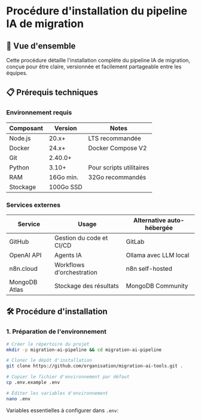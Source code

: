 # Procédure d'installation du pipeline IA de migration

## 🚀 Vue d'ensemble

Cette procédure détaille l'installation complète du pipeline IA de migration, conçue pour être claire, versionnée et facilement partageable entre les équipes.

## 📋 Prérequis techniques

### Environnement requis

| Composant | Version | Notes |
|-----------|---------|-------|
| Node.js | 20.x+ | LTS recommandée |
| Docker | 24.x+ | Docker Compose V2 |
| Git | 2.40.0+ | |
| Python | 3.10+ | Pour scripts utilitaires |
| RAM | 16Go min. | 32Go recommandés |
| Stockage | 100Go SSD | |

### Services externes

| Service | Usage | Alternative auto-hébergée |
|---------|-------|---------------------------|
| GitHub | Gestion du code et CI/CD | GitLab |
| OpenAI API | Agents IA | Ollama avec LLM local |
| n8n.cloud | Workflows d'orchestration | n8n self-hosted |
| MongoDB Atlas | Stockage des résultats | MongoDB Community |

## 🛠️ Procédure d'installation

### 1. Préparation de l'environnement

```bash
# Créer le répertoire du projet
mkdir -p migration-ai-pipeline && cd migration-ai-pipeline

# Cloner le dépôt d'installation
git clone https://github.com/organisation/migration-ai-tools.git .

# Copier le fichier d'environnement par défaut
cp .env.example .env

# Éditer les variables d'environnement
nano .env
```

Variables essentielles à configurer dans `.env`:
